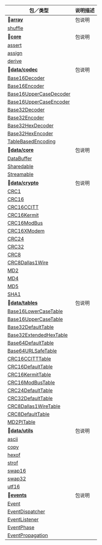 | 包／类型 | 说明描述
|----------|----------
| **:small_red_triangle_down:[array][src/array]** | 包说明
| [shuffle][src/array/shuffle] |
| **:small_red_triangle_down:[core][src/core]** | 包说明
| [assert][src/core/assert] |
| [assign][src/core/assign] |
| [derive][src/core/derive] |
| **:small_red_triangle_down:[data/codec][src/data/codec]** | 包说明
| [Base16Decoder][src/data/codec/base16decoder] |
| [Base16Encoder][src/data/codec/base16encoder] |
| [Base16UpperCaseDecoder][src/data/codec/base16uppercasedecoder] |
| [Base16UpperCaseEncoder][src/data/codec/base16uppercaseencoder] |
| [Base32Decoder][src/data/codec/base32decoder] |
| [Base32Encoder][src/data/codec/base32encoder] |
| [Base32HexDecoder][src/data/codec/base32hexdecoder] |
| [Base32HexEncoder][src/data/codec/base32hexencoder] |
| [TableBasedEncoding][src/data/codec/tablebasedencoding] |
| **:small_red_triangle_down:[data/core][src/data/core]** | 包说明
| [DataBuffer][src/data/core/databuffer] |
| [Sharedable][src/data/core/sharedable] |
| [Streamable][src/data/core/streamable] |
| **:small_red_triangle_down:[data/crypto][src/data/crypto]** | 包说明
| [CRC1][src/data/crypto/crc1] |
| [CRC16][src/data/crypto/crc16] |
| [CRC16CCITT][src/data/crypto/crc16ccitt] |
| [CRC16Kermit][src/data/crypto/crc16kermit] |
| [CRC16ModBus][src/data/crypto/crc16modbus] |
| [CRC16XModem][src/data/crypto/crc16xmodem] |
| [CRC24][src/data/crypto/crc24] |
| [CRC32][src/data/crypto/crc32] |
| [CRC8][src/data/crypto/crc8] |
| [CRC8Dallas1Wire][src/data/crypto/crc8dallas1wire] |
| [MD2][src/data/crypto/md2] |
| [MD4][src/data/crypto/md4] |
| [MD5][src/data/crypto/md5] |
| [SHA1][src/data/crypto/sha1] |
| **:small_red_triangle_down:[data/tables][src/data/tables]** | 包说明
| [Base16LowerCaseTable][src/data/tables/base16lowercasetable] |
| [Base16UpperCaseTable][src/data/tables/base16uppercasetable] |
| [Base32DefaultTable][src/data/tables/base32defaulttable] |
| [Base32ExtendedHexTable][src/data/tables/base32extendedhextable] |
| [Base64DefaultTable][src/data/tables/base64defaulttable] |
| [Base64URLSafeTable][src/data/tables/base64urlsafetable] |
| [CRC16CCITTTable][src/data/tables/crc16ccitttable] |
| [CRC16DefaultTable][src/data/tables/crc16defaulttable] |
| [CRC16KermitTable][src/data/tables/crc16kermittable] |
| [CRC16ModBusTable][src/data/tables/crc16modbustable] |
| [CRC24DefaultTable][src/data/tables/crc24defaulttable] |
| [CRC32DefaultTable][src/data/tables/crc32defaulttable] |
| [CRC8Dallas1WireTable][src/data/tables/crc8dallas1wiretable] |
| [CRC8DefaultTable][src/data/tables/crc8defaulttable] |
| [MD2PITable][src/data/tables/md2pitable] |
| **:small_red_triangle_down:[data/utils][src/data/utils]** | 包说明
| [ascii][src/data/utils/ascii] |
| [copy][src/data/utils/copy] |
| [hexof][src/data/utils/hexof] |
| [strof][src/data/utils/strof] |
| [swap16][src/data/utils/swap16] |
| [swap32][src/data/utils/swap32] |
| [utf16][src/data/utils/utf16] |
| **:small_red_triangle_down:[events][src/events]** | 包说明
| [Event][src/events/event] |
| [EventDispatcher][src/events/eventdispatcher] |
| [EventListener][src/events/eventlistener] |
| [EventPhase][src/events/eventphase] |
| [EventPropagation][src/events/eventpropagation] |

[src/array]: https://github.com/guless/closure/blob/dev/src/array
[src/array/shuffle]: https://github.com/guless/closure/blob/dev/src/array/shuffle.js
[src/core]: https://github.com/guless/closure/blob/dev/src/core
[src/core/assert]: https://github.com/guless/closure/blob/dev/src/core/assert.js
[src/core/assign]: https://github.com/guless/closure/blob/dev/src/core/assign.js
[src/core/derive]: https://github.com/guless/closure/blob/dev/src/core/derive.js
[src/data/codec]: https://github.com/guless/closure/blob/dev/src/data/codec
[src/data/codec/base16decoder]: https://github.com/guless/closure/blob/dev/src/data/codec/Base16Decoder.js
[src/data/codec/base16encoder]: https://github.com/guless/closure/blob/dev/src/data/codec/Base16Encoder.js
[src/data/codec/base16uppercasedecoder]: https://github.com/guless/closure/blob/dev/src/data/codec/Base16UpperCaseDecoder.js
[src/data/codec/base16uppercaseencoder]: https://github.com/guless/closure/blob/dev/src/data/codec/Base16UpperCaseEncoder.js
[src/data/codec/base32decoder]: https://github.com/guless/closure/blob/dev/src/data/codec/Base32Decoder.js
[src/data/codec/base32encoder]: https://github.com/guless/closure/blob/dev/src/data/codec/Base32Encoder.js
[src/data/codec/base32hexdecoder]: https://github.com/guless/closure/blob/dev/src/data/codec/Base32HexDecoder.js
[src/data/codec/base32hexencoder]: https://github.com/guless/closure/blob/dev/src/data/codec/Base32HexEncoder.js
[src/data/codec/tablebasedencoding]: https://github.com/guless/closure/blob/dev/src/data/codec/TableBasedEncoding.js
[src/data/core]: https://github.com/guless/closure/blob/dev/src/data/core
[src/data/core/databuffer]: https://github.com/guless/closure/blob/dev/src/data/core/DataBuffer.js
[src/data/core/sharedable]: https://github.com/guless/closure/blob/dev/src/data/core/Sharedable.js
[src/data/core/streamable]: https://github.com/guless/closure/blob/dev/src/data/core/Streamable.js
[src/data/crypto]: https://github.com/guless/closure/blob/dev/src/data/crypto
[src/data/crypto/crc1]: https://github.com/guless/closure/blob/dev/src/data/crypto/CRC1.js
[src/data/crypto/crc16]: https://github.com/guless/closure/blob/dev/src/data/crypto/CRC16.js
[src/data/crypto/crc16ccitt]: https://github.com/guless/closure/blob/dev/src/data/crypto/CRC16CCITT.js
[src/data/crypto/crc16kermit]: https://github.com/guless/closure/blob/dev/src/data/crypto/CRC16Kermit.js
[src/data/crypto/crc16modbus]: https://github.com/guless/closure/blob/dev/src/data/crypto/CRC16ModBus.js
[src/data/crypto/crc16xmodem]: https://github.com/guless/closure/blob/dev/src/data/crypto/CRC16XModem.js
[src/data/crypto/crc24]: https://github.com/guless/closure/blob/dev/src/data/crypto/CRC24.js
[src/data/crypto/crc32]: https://github.com/guless/closure/blob/dev/src/data/crypto/CRC32.js
[src/data/crypto/crc8]: https://github.com/guless/closure/blob/dev/src/data/crypto/CRC8.js
[src/data/crypto/crc8dallas1wire]: https://github.com/guless/closure/blob/dev/src/data/crypto/CRC8Dallas1Wire.js
[src/data/crypto/md2]: https://github.com/guless/closure/blob/dev/src/data/crypto/MD2.js
[src/data/crypto/md4]: https://github.com/guless/closure/blob/dev/src/data/crypto/MD4.js
[src/data/crypto/md5]: https://github.com/guless/closure/blob/dev/src/data/crypto/MD5.js
[src/data/crypto/sha1]: https://github.com/guless/closure/blob/dev/src/data/crypto/SHA1.js
[src/data/tables]: https://github.com/guless/closure/blob/dev/src/data/tables
[src/data/tables/base16lowercasetable]: https://github.com/guless/closure/blob/dev/src/data/tables/Base16LowerCaseTable.js
[src/data/tables/base16uppercasetable]: https://github.com/guless/closure/blob/dev/src/data/tables/Base16UpperCaseTable.js
[src/data/tables/base32defaulttable]: https://github.com/guless/closure/blob/dev/src/data/tables/Base32DefaultTable.js
[src/data/tables/base32extendedhextable]: https://github.com/guless/closure/blob/dev/src/data/tables/Base32ExtendedHexTable.js
[src/data/tables/base64defaulttable]: https://github.com/guless/closure/blob/dev/src/data/tables/Base64DefaultTable.js
[src/data/tables/base64urlsafetable]: https://github.com/guless/closure/blob/dev/src/data/tables/Base64URLSafeTable.js
[src/data/tables/crc16ccitttable]: https://github.com/guless/closure/blob/dev/src/data/tables/CRC16CCITTTable.js
[src/data/tables/crc16defaulttable]: https://github.com/guless/closure/blob/dev/src/data/tables/CRC16DefaultTable.js
[src/data/tables/crc16kermittable]: https://github.com/guless/closure/blob/dev/src/data/tables/CRC16KermitTable.js
[src/data/tables/crc16modbustable]: https://github.com/guless/closure/blob/dev/src/data/tables/CRC16ModBusTable.js
[src/data/tables/crc24defaulttable]: https://github.com/guless/closure/blob/dev/src/data/tables/CRC24DefaultTable.js
[src/data/tables/crc32defaulttable]: https://github.com/guless/closure/blob/dev/src/data/tables/CRC32DefaultTable.js
[src/data/tables/crc8dallas1wiretable]: https://github.com/guless/closure/blob/dev/src/data/tables/CRC8Dallas1WireTable.js
[src/data/tables/crc8defaulttable]: https://github.com/guless/closure/blob/dev/src/data/tables/CRC8DefaultTable.js
[src/data/tables/md2pitable]: https://github.com/guless/closure/blob/dev/src/data/tables/MD2PITable.js
[src/data/utils]: https://github.com/guless/closure/blob/dev/src/data/utils
[src/data/utils/ascii]: https://github.com/guless/closure/blob/dev/src/data/utils/ascii.js
[src/data/utils/copy]: https://github.com/guless/closure/blob/dev/src/data/utils/copy.js
[src/data/utils/hexof]: https://github.com/guless/closure/blob/dev/src/data/utils/hexof.js
[src/data/utils/strof]: https://github.com/guless/closure/blob/dev/src/data/utils/strof.js
[src/data/utils/swap16]: https://github.com/guless/closure/blob/dev/src/data/utils/swap16.js
[src/data/utils/swap32]: https://github.com/guless/closure/blob/dev/src/data/utils/swap32.js
[src/data/utils/utf16]: https://github.com/guless/closure/blob/dev/src/data/utils/utf16.js
[src/events]: https://github.com/guless/closure/blob/dev/src/events
[src/events/event]: https://github.com/guless/closure/blob/dev/src/events/Event.js
[src/events/eventdispatcher]: https://github.com/guless/closure/blob/dev/src/events/EventDispatcher.js
[src/events/eventlistener]: https://github.com/guless/closure/blob/dev/src/events/EventListener.js
[src/events/eventphase]: https://github.com/guless/closure/blob/dev/src/events/EventPhase.js
[src/events/eventpropagation]: https://github.com/guless/closure/blob/dev/src/events/EventPropagation.js
